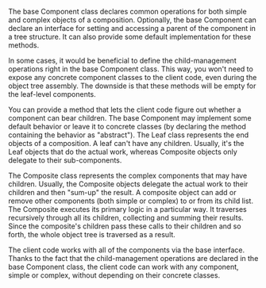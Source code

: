The base Component class declares common operations for both simple and complex objects of a composition.
Optionally, the base Component can declare an interface for setting and accessing a parent of the component in a tree structure. It can also provide some default implementation for these methods.

In some cases, it would be beneficial to define the child-management operations right in the base Component class. This way, you won't need to
expose any concrete component classes to the client code, even during the object tree assembly. The downside is that these methods will be empty for the leaf-level components.

You can provide a method that lets the client code figure out whether a component can bear children. The base Component may implement some default behavior or leave it to concrete classes (by declaring the method containing the behavior as "abstract"). The Leaf class represents the end objects of a composition. A leaf can't have any children. Usually, it's the Leaf objects that do the actual work, whereas Composite objects only delegate to their sub-components.

 The Composite class represents the complex components that may have children. Usually, the Composite objects delegate the actual work to their
 children and then "sum-up" the result. A composite object can add or remove other components (both simple or complex) to or from its child list. The Composite executes its primary logic in a particular way. It traverses recursively through all its children, collecting and summing
 their results. Since the composite's children pass these calls to their children and so forth, the whole object tree is traversed as a result.

The client code works with all of the components via the base interface. Thanks to the fact that the child-management operations are declared in the base Component class, the client code can work with any component, simple or complex, without depending on their concrete classes.